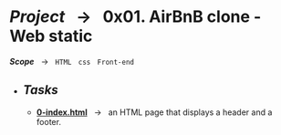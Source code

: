 # ***Project*** &nbsp; → &nbsp; **0x01. AirBnB clone - Web static**
***Scope*** &nbsp; → &nbsp; ` HTML ` &nbsp; ` css ` &nbsp; ` Front-end ` <br />

* ## ***Tasks***
  * **[0-index.html](./0-index.html)** &nbsp; → &nbsp; an HTML page that displays a header and a footer.


